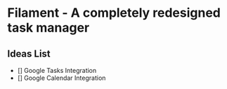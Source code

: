 # Filament - A completely redesigned task manager

## Ideas List
- [] Google Tasks Integration
- [] Google Calendar Integration